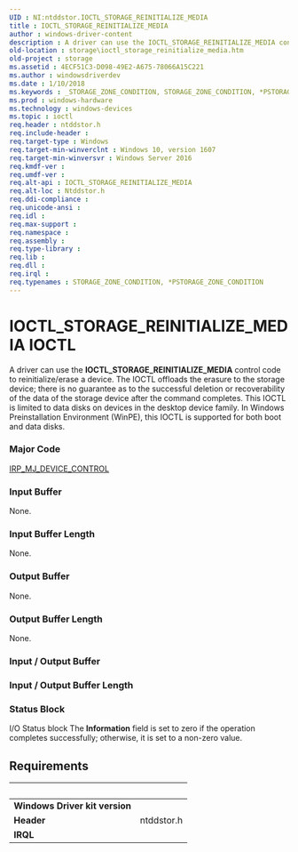 ```yaml
---
UID : NI:ntddstor.IOCTL_STORAGE_REINITIALIZE_MEDIA
title : IOCTL_STORAGE_REINITIALIZE_MEDIA
author : windows-driver-content
description : A driver can use the IOCTL_STORAGE_REINITIALIZE_MEDIA control code to reinitialize/erase a device.
old-location : storage\ioctl_storage_reinitialize_media.htm
old-project : storage
ms.assetid : 4ECF51C3-D098-49E2-A675-78066A15C221
ms.author : windowsdriverdev
ms.date : 1/10/2018
ms.keywords : _STORAGE_ZONE_CONDITION, STORAGE_ZONE_CONDITION, *PSTORAGE_ZONE_CONDITION
ms.prod : windows-hardware
ms.technology : windows-devices
ms.topic : ioctl
req.header : ntddstor.h
req.include-header : 
req.target-type : Windows
req.target-min-winverclnt : Windows 10, version 1607
req.target-min-winversvr : Windows Server 2016
req.kmdf-ver : 
req.umdf-ver : 
req.alt-api : IOCTL_STORAGE_REINITIALIZE_MEDIA
req.alt-loc : Ntddstor.h
req.ddi-compliance : 
req.unicode-ansi : 
req.idl : 
req.max-support : 
req.namespace : 
req.assembly : 
req.type-library : 
req.lib : 
req.dll : 
req.irql : 
req.typenames : STORAGE_ZONE_CONDITION, *PSTORAGE_ZONE_CONDITION
---
```


# IOCTL_STORAGE_REINITIALIZE_MEDIA IOCTL
A driver can use the <b> IOCTL_STORAGE_REINITIALIZE_MEDIA</b> control code to reinitialize/erase a device. The IOCTL offloads the erasure to the storage device; there is no guarantee as to the successful deletion or recoverability of the data of the storage device after the command completes.  This IOCTL is limited to data disks on devices in the desktop device family. In Windows Preinstallation Environment (WinPE), this IOCTL is supported for both boot and data disks.

### Major Code
[IRP_MJ_DEVICE_CONTROL](xref:"https://docs.microsoft.com/en-us/windows-hardware/drivers/kernel/irp-mj-device-control")

### Input Buffer
None.

### Input Buffer Length
None.

### Output Buffer
None.

### Output Buffer Length
None.

### Input / Output Buffer
<text></text>

### Input / Output Buffer Length
<text></text>

### Status Block
I/O Status block
The <b>Information</b> field is set to zero if the operation completes successfully; otherwise, it is set to a non-zero value.


## Requirements
| &nbsp; | &nbsp; |
| ---- |:---- |
| **Windows Driver kit version** |  |
| **Header** | ntddstor.h |
| **IRQL** |  |